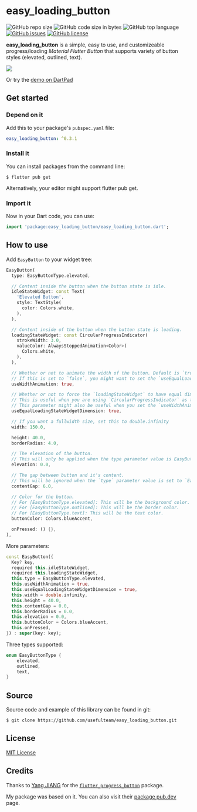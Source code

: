 # easy_loading_button

![GitHub repo size](https://img.shields.io/github/repo-size/usefulteam/easy_loading_button.svg)
![GitHub code size in bytes](https://img.shields.io/github/languages/code-size/usefulteam/easy_loading_button.svg)
![GitHub top language](https://img.shields.io/github/languages/top/usefulteam/easy_loading_button.svg)
[![GitHub issues](https://img.shields.io/github/issues/usefulteam/easy_loading_button.svg)](https://github.com/usefulteam/easy_loading_button/issues)
[![GitHub license](https://img.shields.io/github/license/usefulteam/easy_loading_button.svg)](https://github.com/usefulteam/easy_loading_button/blob/master/LICENSE)

**easy_loading_button** is a simple, easy to use, and customizeable progress/loading _Material Flutter Button_ that supports variety of button styles (elevated, outlined, text).

![](https://raw.githubusercontent.com/usefulteam/easy_loading_button/main/media/easy-loading-button-0.3.0-demo.gif)

Or try the [demo on DartPad](https://dartpad.dev/?id=7a5db7e083ecba0362e08603d62c5aec)

## Get started

### **Depend on it**

Add this to your package's `pubspec.yaml` file:

```yaml
easy_loading_button: ^0.3.1
```

### **Install it**

You can install packages from the command line:

```
$ flutter pub get
```

Alternatively, your editor might support flutter pub get.

### **Import it**

Now in your Dart code, you can use:

```dart
import 'package:easy_loading_button/easy_loading_button.dart';

```

## How to use

Add `EasyButton` to your widget tree:

```dart
EasyButton(
  type: EasyButtonType.elevated,

  // Content inside the button when the button state is idle.
  idleStateWidget: const Text(
    'Elevated Button',
    style: TextStyle(
      color: Colors.white,
    ),
  ),

  // Content inside of the button when the button state is loading.
  loadingStateWidget: const CircularProgressIndicator(
    strokeWidth: 3.0,
    valueColor: AlwaysStoppedAnimation<Color>(
      Colors.white,
    ),
  ),

  // Whether or not to animate the width of the button. Default is `true`.
  // If this is set to `false`, you might want to set the `useEqualLoadingStateWidgetDimension` parameter to `true`.
  useWidthAnimation: true,

  // Whether or not to force the `loadingStateWidget` to have equal dimension. Default is `true`.
  // This is useful when you are using `CircularProgressIndicator` as the `loadingStateWidget`.
  // This parameter might also be useful when you set the `useWidthAnimation` parameter to `true` combined with `CircularProgressIndicator` as the value for `loadingStateWidget`.
  useEqualLoadingStateWidgetDimension: true,

  // If you want a fullwidth size, set this to double.infinity
  width: 150.0,

  height: 40.0,
  borderRadius: 4.0,

  // The elevation of the button.
  // This will only be applied when the type parameter value is EasyButtonType.elevated
  elevation: 0.0,

  // The gap between button and it's content.
  // This will be ignored when the `type` parameter value is set to `EasyButtonType.text`
  contentGap: 6.0,

  // Color for the button.
  // For [EasyButtonType.elevated]: This will be the background color.
  // For [EasyButtonType.outlined]: This will be the border color.
  // For [EasyButtonType.text]: This will be the text color.
  buttonColor: Colors.blueAccent,

  onPressed: () {},
),
```

More parameters:
```dart
const EasyButton({
  Key? key,
  required this.idleStateWidget,
  required this.loadingStateWidget,
  this.type = EasyButtonType.elevated,
  this.useWidthAnimation = true,
  this.useEqualLoadingStateWidgetDimension = true,
  this.width = double.infinity,
  this.height = 40.0,
  this.contentGap = 0.0,
  this.borderRadius = 0.0,
  this.elevation = 0.0,
  this.buttonColor = Colors.blueAccent,
  this.onPressed,
}) : super(key: key);
```

Three types supported:
```dart
enum EasyButtonType {
    elevated,
    outlined,
    text,
}
```

## Source
Source code and example of this library can be found in git:

```
$ git clone https://github.com/usefulteam/easy_loading_button.git
```

## License
[MIT License](https://oss.ninja/mit?organization=Useful%20Team)

## Credits
Thanks to [Yang JIANG](https://github.com/jiangyang5157) for the [`flutter_progress_button`](https://github.com/jiangyang5157/flutter_progress_button) package.

My package was based on it. You can also visit their [package pub.dev](https://pub.dev/packages/flutter_progress_button) page.
